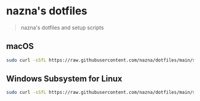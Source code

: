 # nazna's dotfiles

> nazna's dotfiles and setup scripts

## macOS

```sh
sudo curl -sSfL https://raw.githubusercontent.com/nazna/dotfiles/main/scripts/bootstrap.macos.sh | sh
```

## Windows Subsystem for Linux

```sh
sudo curl -sSfL https://raw.githubusercontent.com/nazna/dotfiles/main/scripts/bootstrap.wsl.sh | sh
```
